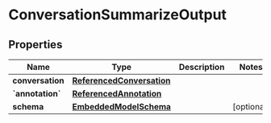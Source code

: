 
# ConversationSummarizeOutput

## Properties
Name | Type | Description | Notes
------------ | ------------- | ------------- | -------------
**conversation** | [**ReferencedConversation**](ReferencedConversation) |  | 
**&#x60;annotation&#x60;** | [**ReferencedAnnotation**](ReferencedAnnotation) |  | 
**schema** | [**EmbeddedModelSchema**](EmbeddedModelSchema) |  |  [optional]



